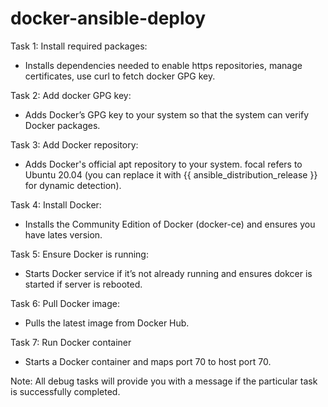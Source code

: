 # docker-ansible-deploy

Task 1: Install required packages:
- Installs dependencies needed to enable https repositories, manage certificates, use curl to fetch docker GPG key.

Task 2: Add docker GPG key:
- Adds Docker’s GPG key to your system so that the system can verify Docker packages.

Task 3: Add Docker repository:
- Adds Docker's official apt repository to your system. focal refers to Ubuntu 20.04 (you can replace it with {{ ansible_distribution_release }} for dynamic detection).

Task 4: Install Docker:
- Installs the Community Edition of Docker (docker-ce) and ensures you have lates version.

Task 5: Ensure Docker is running:
- Starts Docker service if it’s not already running and ensures dokcer is started if server is rebooted.

Task 6: Pull Docker image:
- Pulls the latest image from Docker Hub.

Task 7: Run Docker container
- Starts a Docker container and maps port 70 to host port 70.

Note: All debug tasks will provide you with a message if the particular task is successfully completed.
